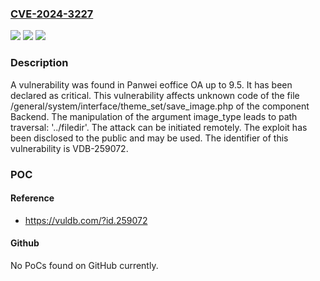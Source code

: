 ### [CVE-2024-3227](https://cve.mitre.org/cgi-bin/cvename.cgi?name=CVE-2024-3227)
![](https://img.shields.io/static/v1?label=Product&message=eoffice%20OA&color=blue)
![](https://img.shields.io/static/v1?label=Version&message=%3D%209.0%20&color=brighgreen)
![](https://img.shields.io/static/v1?label=Vulnerability&message=CWE-24%20Path%20Traversal%3A%20'..%2Ffiledir'&color=brighgreen)

### Description

A vulnerability was found in Panwei eoffice OA up to 9.5. It has been declared as critical. This vulnerability affects unknown code of the file /general/system/interface/theme_set/save_image.php of the component Backend. The manipulation of the argument image_type leads to path traversal: '../filedir'. The attack can be initiated remotely. The exploit has been disclosed to the public and may be used. The identifier of this vulnerability is VDB-259072.

### POC

#### Reference
- https://vuldb.com/?id.259072

#### Github
No PoCs found on GitHub currently.

